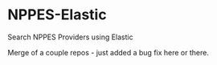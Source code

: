 # NPPES-Elastic
Search NPPES Providers using Elastic

Merge of a couple repos - just added a bug fix here or there.
